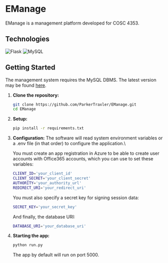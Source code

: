 # EManage
EManage is a management platform developed for COSC 4353.

## Technologies
![Flask](https://img.shields.io/badge/Flask-000000?style=for-the-badge&logo=flask&logoColor=white)
![MySQL](https://img.shields.io/badge/MySQL-4479A1?style=for-the-badge&logo=mysql&logoColor=white)

## Getting Started ##
The management system requires the MySQL DBMS. The latest version may be found [here](https://www.mysql.com/downloads/).

1. **Clone the repository:**

   ```sh
   git clone https://github.com/ParkerTraxler/EManage.git
   cd EManage
   ```

2. **Setup:**

   ```sh
   pip install -r requirements.txt
   ```

3. **Configuration:**
   The software will read system environment variables or a .env file (in that order) to configure the application.\
   
   You must create an app registration in Azure to be able to create user accounts with Office365 accounts, which you can use to set these variables:

   ```sh
   CLIENT_ID='your_client_id'
   CLIENT_SECRET='your_client_secret'
   AUTHORITY='your_authority_url'
   REDIRECT_URI='your_redirect_uri'
   ```

   You must also specify a secret key for signing session data:

   ```sh
   SECRET_KEY='your_secret_key'
   ```

   And finally, the database URI:

   ```sh
   DATABASE_URI='your_database_uri'
   ```

4. **Starting the app:**

   ```sh
   python run.py
   ```

   The app by default will run on port 5000.
